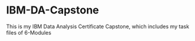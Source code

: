 # IBM-DA-Capstone

This is my IBM Data Analysis Certificate Capstone, which includes my task files of 6-Modules
